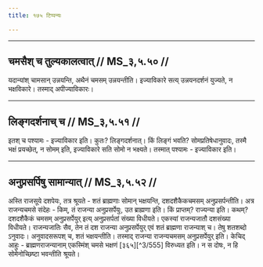```yaml
---
title: १७५ टिप्पन्यः

---
```


[^3/553]: E2,4: catamasāñ

[^3/554]: E2: 4,482; E4: 4,762; E6: 1,246

____________________________________________


## चमसैश् च तुल्यकालत्वात् // MS_३,५.५० //

यदान्यांश् चामसान् उन्नयन्ति, अथैनं चमसम् उन्नयन्तीति। इज्याविकारे सत्य् उन्नयनदर्शनं युज्यते, न भक्षविकारे। तस्माद् अपीज्याविकारः।


____________________________________________


## लिङ्गदर्शनाच् च // MS_३,५.५१ //

इतश् च पश्यामः - इज्याविकार इति। कुतः? लिङ्गदर्शनात्। किं लिङ्गं भवति? सोमप्रतिषेधानुवादः, तस्मै भक्षं प्रयच्छेत्, न सोमम् इति, इज्याविकारे सति सोमो न भक्ष्यते। तस्मात् पश्यामः - इज्याविकार इति।


____________________________________________


## अनुप्रसर्पिषु सामान्यात् // MS_३,५.५२ //

अस्ति राजसूये दशपेयः, तत्र श्रूयते - शतं ब्राह्मणाः सोमान् भक्षयन्ति, दशदशैकैकचमसम् अनुप्रसर्पन्तीति। अत्र राजन्यचमसे संदेहः - किम्, तं राजन्या अनुप्रसर्पेयुः, उत ब्राह्मणा इति। किं प्राप्तम्? राज्यन्या इति। कथम्? दशदशैकैकं चमसम् अनुप्रसर्पेयुर् इत्य् अनुप्रसर्पतां संख्या विधीयते। एकस्यां राजन्यजातौ दशसंख्या विधीयते। राजन्यजातिः सैव, तेन तं दश राजन्या अनुप्रसर्पेयुर् एवं शतं ब्राह्मणा राजन्याश् च। तेषु शतशब्दो ऽनुवादः। अनुवादसरूपश् च, शतं भक्षयन्तीति। तस्माद् राजन्या राजन्यचमसम् अनुप्रसर्पेयुर् इति। केचिद् आहुः - ब्राह्मणराजन्यानाम् एकस्मिंश् चमसे भक्षणं [३६५][^3/555] विरुध्यत इति। न स दोषः, न हि सोमेनोच्छिष्टा भवन्तीति श्रूयते।
